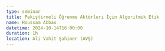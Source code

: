 ```yaml
---
type: seminar
title: Pekiştirmeli Öğrenme Aktörleri İçin Algoritmik Etik
name: Houssam Abbas
datetime: 2024-10-14T16:00:00
duration: 1h
location: Ali Vahit Şahiner (AVŞ)
---
```

